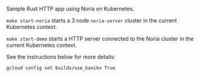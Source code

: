 Sample Rust HTTP app using Noria on Kubernetes.

`make start-noria` starts a 3 node `noria-server` cluster in the current Kubernetes context.

`make start-demo` starts a HTTP server connected to the Noria cluster in the current Kubernetes context.

See the instructions below for more details:

`gcloud config set builds/use_kaniko True`

